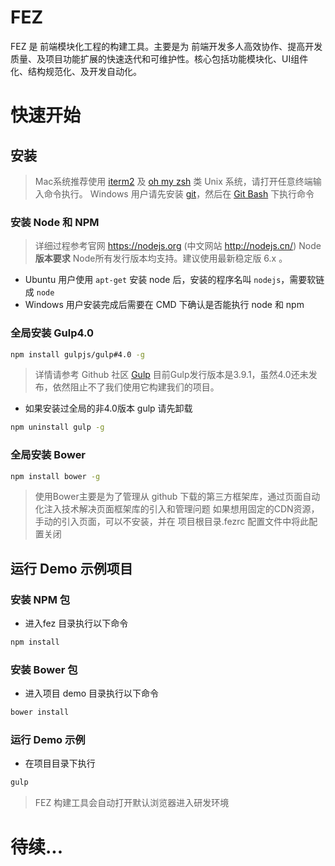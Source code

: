 # FEZ
FEZ 是 前端模块化工程的构建工具。主要是为 前端开发多人高效协作、提高开发质量、及项目功能扩展的快速迭代和可维护性。核心包括功能模块化、UI组件化、结构规范化、及开发自动化。
# 快速开始

## 安装

> Mac系统推荐使用 [iterm2](http://iterm2.com/) 及 [oh my zsh](http://ohmyz.sh/)
> 类 Unix 系统，请打开任意终端输入命令执行。
> Windows 用户请先安装 [git](http://git-scm.com/)，然后在 [Git Bash](http://git-for-windows.github.io/) 下执行命令

### 安装 Node 和 NPM

> 详细过程参考官网 https://nodejs.org (中文网站 http://nodejs.cn/)
> Node **版本要求** Node所有发行版本均支持。建议使用最新稳定版 6.x 。

- Ubuntu 用户使用 `apt-get` 安装 node 后，安装的程序名叫 `nodejs`，需要软链成 `node`
- Windows 用户安装完成后需要在 CMD 下确认是否能执行 node 和 npm

### 全局安装 Gulp4.0

```bash
npm install gulpjs/gulp#4.0 -g
```
> 详情请参考 Github 社区 [Gulp](https://github.com/gulpjs/gulp)
> 目前Gulp发行版本是3.9.1，虽然4.0还未发布，依然阻止不了我们使用它构建我们的项目。

- 如果安装过全局的非4.0版本 gulp 请先卸载
```bash
npm uninstall gulp -g
```

### 全局安装 Bower

```bash
npm install bower -g
```
> 使用Bower主要是为了管理从 github 下载的第三方框架库，通过页面自动化注入技术解决页面框架库的引入和管理问题
> 如果想用固定的CDN资源，手动的引入页面，可以不安装，并在 项目根目录.fezrc 配置文件中将此配置关闭

## 运行 Demo 示例项目

### 安装 NPM 包

- 进入fez 目录执行以下命令

```bash
npm install
```

### 安装 Bower 包
- 进入项目 demo 目录执行以下命令

```bash
bower install
```

### 运行 Demo 示例

- 在项目目录下执行

```bash
gulp
```

> FEZ 构建工具会自动打开默认浏览器进入研发环境

# 待续...






